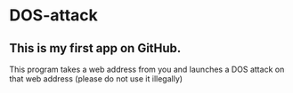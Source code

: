 # DOS-attack

## This is my first app on GitHub.

This program takes a web address from you and launches a DOS attack on that web address (please do not use it illegally)
